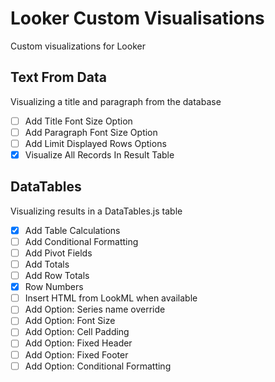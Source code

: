# Looker Custom Visualisations
Custom visualizations for Looker
## Text From Data ##
Visualizing a title and paragraph from the database
- [ ] Add Title Font Size Option
- [ ] Add Paragraph Font Size Option
- [ ] Add Limit Displayed Rows Options
- [x] Visualize All Records In Result Table
## DataTables ##
Visualizing results in a DataTables.js table
 - [x] Add Table Calculations
 - [ ] Add Conditional Formatting
 - [ ] Add Pivot Fields
 - [ ] Add Totals
 - [ ] Add Row Totals
 - [x] Row Numbers
 - [ ] Insert HTML from LookML when available
 - [ ] Add Option: Series name override
 - [ ] Add Option: Font Size
 - [ ] Add Option: Cell Padding
 - [ ] Add Option: Fixed Header
 - [ ] Add Option: Fixed Footer
 - [ ] Add Option: Conditional Formatting
